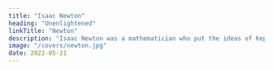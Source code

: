 ```yaml
---
title: "Isaac Newton"
heading: "Unenlightened"
linkTitle: "Newton"
description: "Isaac Newton was a mathematician who put the ideas of Kepler and Descartes, as well as those of other astronomers, together. We solve the problems with Physics by putting Newton under Descartes. People usually get awed by his math, not knowing that his materialist-scholia were wrong"
image: "/covers/newton.jpg"
date: 2022-05-21
---
```


